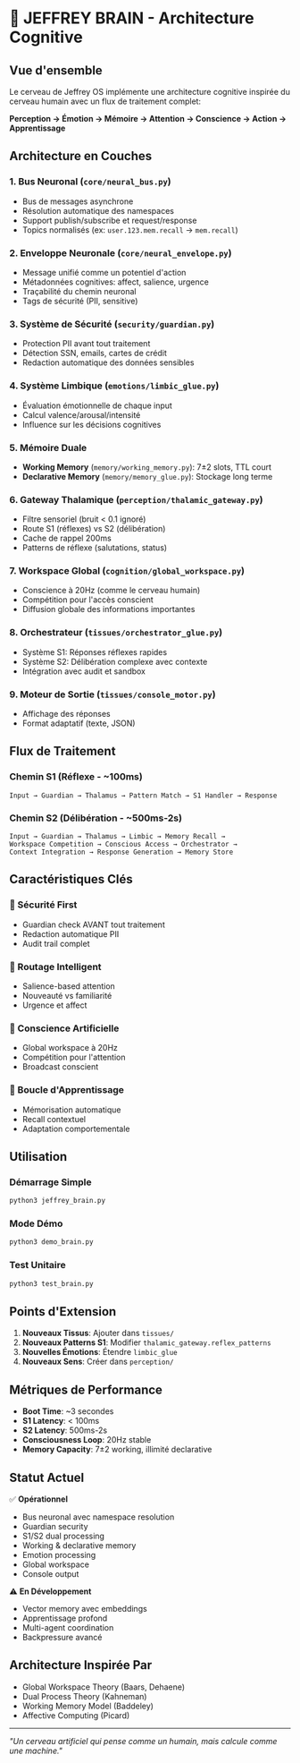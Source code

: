 # 🧠 JEFFREY BRAIN - Architecture Cognitive

## Vue d'ensemble

Le cerveau de Jeffrey OS implémente une architecture cognitive inspirée du cerveau humain avec un flux de traitement complet:

**Perception → Émotion → Mémoire → Attention → Conscience → Action → Apprentissage**

## Architecture en Couches

### 1. **Bus Neuronal** (`core/neural_bus.py`)
- Bus de messages asynchrone
- Résolution automatique des namespaces
- Support publish/subscribe et request/response
- Topics normalisés (ex: `user.123.mem.recall` → `mem.recall`)

### 2. **Enveloppe Neuronale** (`core/neural_envelope.py`)
- Message unifié comme un potentiel d'action
- Métadonnées cognitives: affect, salience, urgence
- Traçabilité du chemin neuronal
- Tags de sécurité (PII, sensitive)

### 3. **Système de Sécurité** (`security/guardian.py`)
- Protection PII avant tout traitement
- Détection SSN, emails, cartes de crédit
- Redaction automatique des données sensibles

### 4. **Système Limbique** (`emotions/limbic_glue.py`)
- Évaluation émotionnelle de chaque input
- Calcul valence/arousal/intensité
- Influence sur les décisions cognitives

### 5. **Mémoire Duale**
- **Working Memory** (`memory/working_memory.py`): 7±2 slots, TTL court
- **Declarative Memory** (`memory/memory_glue.py`): Stockage long terme

### 6. **Gateway Thalamique** (`perception/thalamic_gateway.py`)
- Filtre sensoriel (bruit < 0.1 ignoré)
- Route S1 (réflexes) vs S2 (délibération)
- Cache de rappel 200ms
- Patterns de réflexe (salutations, status)

### 7. **Workspace Global** (`cognition/global_workspace.py`)
- Conscience à 20Hz (comme le cerveau humain)
- Compétition pour l'accès conscient
- Diffusion globale des informations importantes

### 8. **Orchestrateur** (`tissues/orchestrator_glue.py`)
- Système S1: Réponses réflexes rapides
- Système S2: Délibération complexe avec contexte
- Intégration avec audit et sandbox

### 9. **Moteur de Sortie** (`tissues/console_motor.py`)
- Affichage des réponses
- Format adaptatif (texte, JSON)

## Flux de Traitement

### Chemin S1 (Réflexe - ~100ms)
```
Input → Guardian → Thalamus → Pattern Match → S1 Handler → Response
```

### Chemin S2 (Délibération - ~500ms-2s)
```
Input → Guardian → Thalamus → Limbic → Memory Recall →
Workspace Competition → Conscious Access → Orchestrator →
Context Integration → Response Generation → Memory Store
```

## Caractéristiques Clés

### 🔐 Sécurité First
- Guardian check AVANT tout traitement
- Redaction automatique PII
- Audit trail complet

### 🧭 Routage Intelligent
- Salience-based attention
- Nouveauté vs familiarité
- Urgence et affect

### 💭 Conscience Artificielle
- Global workspace à 20Hz
- Compétition pour l'attention
- Broadcast conscient

### 🔄 Boucle d'Apprentissage
- Mémorisation automatique
- Recall contextuel
- Adaptation comportementale

## Utilisation

### Démarrage Simple
```bash
python3 jeffrey_brain.py
```

### Mode Démo
```bash
python3 demo_brain.py
```

### Test Unitaire
```bash
python3 test_brain.py
```

## Points d'Extension

1. **Nouveaux Tissus**: Ajouter dans `tissues/`
2. **Nouveaux Patterns S1**: Modifier `thalamic_gateway.reflex_patterns`
3. **Nouvelles Émotions**: Étendre `limbic_glue`
4. **Nouveaux Sens**: Créer dans `perception/`

## Métriques de Performance

- **Boot Time**: ~3 secondes
- **S1 Latency**: < 100ms
- **S2 Latency**: 500ms-2s
- **Consciousness Loop**: 20Hz stable
- **Memory Capacity**: 7±2 working, illimité declarative

## Statut Actuel

✅ **Opérationnel**
- Bus neuronal avec namespace resolution
- Guardian security
- S1/S2 dual processing
- Working & declarative memory
- Emotion processing
- Global workspace
- Console output

⚠️ **En Développement**
- Vector memory avec embeddings
- Apprentissage profond
- Multi-agent coordination
- Backpressure avancé

## Architecture Inspirée Par

- Global Workspace Theory (Baars, Dehaene)
- Dual Process Theory (Kahneman)
- Working Memory Model (Baddeley)
- Affective Computing (Picard)

---

*"Un cerveau artificiel qui pense comme un humain, mais calcule comme une machine."*
